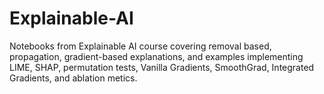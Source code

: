 # Explainable-AI

Notebooks from Explainable AI course covering removal based, propagation, gradient-based explanations, and examples implementing LIME, SHAP, permutation tests, Vanilla Gradients, SmoothGrad, Integrated Gradients, and ablation metics.
